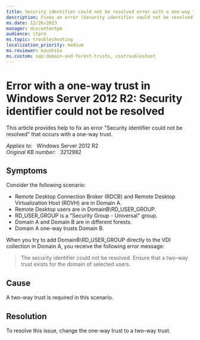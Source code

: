 ```yaml
---
title: Security identifier could not be resolved error with a one-way trust
description: Fixes an error (Security identifier could not be resolved) that occurs with a one-way trust.
ms.date: 12/26/2023
manager: dcscontentpm
audience: itpro
ms.topic: troubleshooting
localization_priority: medium
ms.reviewer: kaushika
ms.custom: sap:domain-and-forest-trusts, csstroubleshoot
---
```

# Error with a one-way trust in Windows Server 2012 R2: Security identifier could not be resolved

This article provides help to fix an error "Security identifier could not be resolved" that occurs with a one-way trust.

_Applies to:_ &nbsp; Windows Server 2012 R2  
_Original KB number:_ &nbsp; 3212982

## Symptoms

Consider the following scenario:

- Remote Desktop Connection Broker (RDCB) and Remote Desktop Virtualization Host (RDVH) are in Domain A.
- Remote Desktop users are in DomainB\RD_USER_GROUP.
- RD_USER_GROUP is a "Security Group - Universal" group.
- Domain A and Domain B are in different forests.
- Domain A one-way trusts Domain B.

When you try to add DomainB\RD_USER_GROUP directly to the VDI collection in Domain A, you receive the following error message:

> The security identifier could not be resolved. Ensure that a two-way trust exists for the domain of selected users.

## Cause

A two-way trust is required in this scenario.

## Resolution

To resolve this issue, change the one-way trust to a two-way trust.
